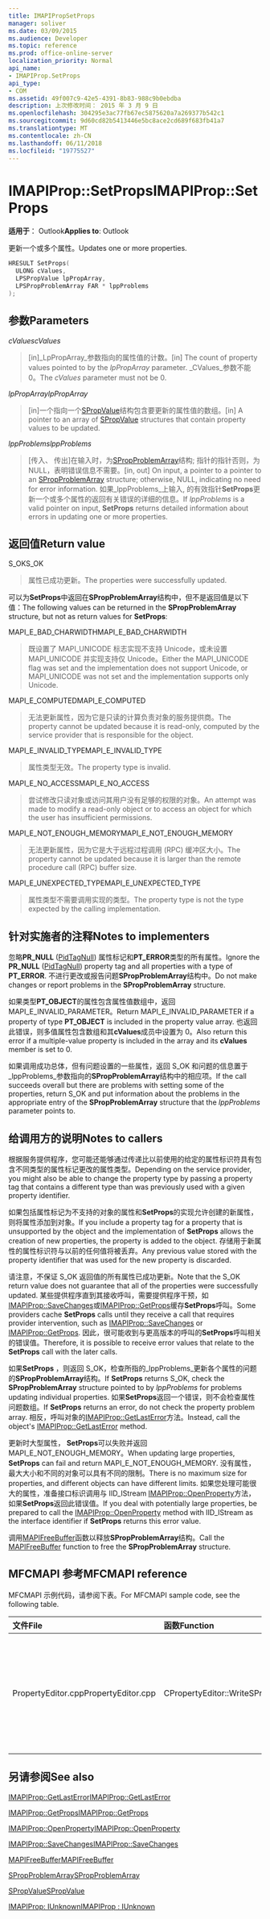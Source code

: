 ```yaml
---
title: IMAPIPropSetProps
manager: soliver
ms.date: 03/09/2015
ms.audience: Developer
ms.topic: reference
ms.prod: office-online-server
localization_priority: Normal
api_name:
- IMAPIProp.SetProps
api_type:
- COM
ms.assetid: 49f007c9-42e5-4391-8b83-988c9b0ebdba
description: 上次修改时间： 2015 年 3 月 9 日
ms.openlocfilehash: 304295e3ac77fb67ec5875620a7a269377b542c1
ms.sourcegitcommit: 9d60cd82b5413446e5bc8ace2cd689f683fb41a7
ms.translationtype: MT
ms.contentlocale: zh-CN
ms.lasthandoff: 06/11/2018
ms.locfileid: "19775527"
---
```

# <a name="imapipropsetprops"></a><span data-ttu-id="76a99-103">IMAPIProp::SetProps</span><span class="sxs-lookup"><span data-stu-id="76a99-103">IMAPIProp::SetProps</span></span>

  
  
<span data-ttu-id="76a99-104">**适用于**： Outlook</span><span class="sxs-lookup"><span data-stu-id="76a99-104">**Applies to**: Outlook</span></span> 
  
<span data-ttu-id="76a99-105">更新一个或多个属性。</span><span class="sxs-lookup"><span data-stu-id="76a99-105">Updates one or more properties.</span></span>
  
```cpp
HRESULT SetProps(
  ULONG cValues,
  LPSPropValue lpPropArray,
  LPSPropProblemArray FAR * lppProblems
);
```

## <a name="parameters"></a><span data-ttu-id="76a99-106">参数</span><span class="sxs-lookup"><span data-stu-id="76a99-106">Parameters</span></span>

 <span data-ttu-id="76a99-107">_cValues_</span><span class="sxs-lookup"><span data-stu-id="76a99-107">_cValues_</span></span>
  
> <span data-ttu-id="76a99-108">[in]_LpPropArray_参数指向的属性值的计数。</span><span class="sxs-lookup"><span data-stu-id="76a99-108">[in] The count of property values pointed to by the  _lpPropArray_ parameter.</span></span> <span data-ttu-id="76a99-109">_CValues_参数不能 0。</span><span class="sxs-lookup"><span data-stu-id="76a99-109">The  _cValues_ parameter must not be 0.</span></span> 
    
 <span data-ttu-id="76a99-110">_lpPropArray_</span><span class="sxs-lookup"><span data-stu-id="76a99-110">_lpPropArray_</span></span>
  
> <span data-ttu-id="76a99-111">[in]一个指向一个[SPropValue](spropvalue.md)结构包含要更新的属性值的数组。</span><span class="sxs-lookup"><span data-stu-id="76a99-111">[in] A pointer to an array of [SPropValue](spropvalue.md) structures that contain property values to be updated.</span></span> 
    
 <span data-ttu-id="76a99-112">_lppProblems_</span><span class="sxs-lookup"><span data-stu-id="76a99-112">_lppProblems_</span></span>
  
> <span data-ttu-id="76a99-113">[传入、 传出]在输入时，为[SPropProblemArray](spropproblemarray.md)结构; 指针的指针否则，为 NULL，表明错误信息不需要。</span><span class="sxs-lookup"><span data-stu-id="76a99-113">[in, out] On input, a pointer to a pointer to an [SPropProblemArray](spropproblemarray.md) structure; otherwise, NULL, indicating no need for error information.</span></span> <span data-ttu-id="76a99-114">如果_lppProblems_上输入, 的有效指针**SetProps**更新一个或多个属性的返回有关错误的详细的信息。</span><span class="sxs-lookup"><span data-stu-id="76a99-114">If  _lppProblems_ is a valid pointer on input, **SetProps** returns detailed information about errors in updating one or more properties.</span></span> 
    
## <a name="return-value"></a><span data-ttu-id="76a99-115">返回值</span><span class="sxs-lookup"><span data-stu-id="76a99-115">Return value</span></span>

<span data-ttu-id="76a99-116">S_OK</span><span class="sxs-lookup"><span data-stu-id="76a99-116">S_OK</span></span> 
  
> <span data-ttu-id="76a99-117">属性已成功更新。</span><span class="sxs-lookup"><span data-stu-id="76a99-117">The properties were successfully updated.</span></span>
    
<span data-ttu-id="76a99-118">可以为**SetProps**中返回在**SPropProblemArray**结构中，但不是返回值是以下值：</span><span class="sxs-lookup"><span data-stu-id="76a99-118">The following values can be returned in the **SPropProblemArray** structure, but not as return values for **SetProps**:</span></span>
  
<span data-ttu-id="76a99-119">MAPI_E_BAD_CHARWIDTH</span><span class="sxs-lookup"><span data-stu-id="76a99-119">MAPI_E_BAD_CHARWIDTH</span></span> 
  
> <span data-ttu-id="76a99-120">既设置了 MAPI_UNICODE 标志实现不支持 Unicode，或未设置 MAPI_UNICODE 并实现支持仅 Unicode。</span><span class="sxs-lookup"><span data-stu-id="76a99-120">Either the MAPI_UNICODE flag was set and the implementation does not support Unicode, or MAPI_UNICODE was not set and the implementation supports only Unicode.</span></span>
    
<span data-ttu-id="76a99-121">MAPI_E_COMPUTED</span><span class="sxs-lookup"><span data-stu-id="76a99-121">MAPI_E_COMPUTED</span></span> 
  
> <span data-ttu-id="76a99-122">无法更新属性，因为它是只读的计算负责对象的服务提供商。</span><span class="sxs-lookup"><span data-stu-id="76a99-122">The property cannot be updated because it is read-only, computed by the service provider that is responsible for the object.</span></span>
    
<span data-ttu-id="76a99-123">MAPI_E_INVALID_TYPE</span><span class="sxs-lookup"><span data-stu-id="76a99-123">MAPI_E_INVALID_TYPE</span></span> 
  
> <span data-ttu-id="76a99-124">属性类型无效。</span><span class="sxs-lookup"><span data-stu-id="76a99-124">The property type is invalid.</span></span>
    
<span data-ttu-id="76a99-125">MAPI_E_NO_ACCESS</span><span class="sxs-lookup"><span data-stu-id="76a99-125">MAPI_E_NO_ACCESS</span></span> 
  
> <span data-ttu-id="76a99-126">尝试修改只读对象或访问其用户没有足够的权限的对象。</span><span class="sxs-lookup"><span data-stu-id="76a99-126">An attempt was made to modify a read-only object or to access an object for which the user has insufficient permissions.</span></span>
    
<span data-ttu-id="76a99-127">MAPI_E_NOT_ENOUGH_MEMORY</span><span class="sxs-lookup"><span data-stu-id="76a99-127">MAPI_E_NOT_ENOUGH_MEMORY</span></span> 
  
> <span data-ttu-id="76a99-128">无法更新属性，因为它是大于远程过程调用 (RPC) 缓冲区大小。</span><span class="sxs-lookup"><span data-stu-id="76a99-128">The property cannot be updated because it is larger than the remote procedure call (RPC) buffer size.</span></span>
    
<span data-ttu-id="76a99-129">MAPI_E_UNEXPECTED_TYPE</span><span class="sxs-lookup"><span data-stu-id="76a99-129">MAPI_E_UNEXPECTED_TYPE</span></span> 
  
> <span data-ttu-id="76a99-130">属性类型不需要调用实现的类型。</span><span class="sxs-lookup"><span data-stu-id="76a99-130">The property type is not the type expected by the calling implementation.</span></span>
    
## <a name="notes-to-implementers"></a><span data-ttu-id="76a99-131">针对实施者的注释</span><span class="sxs-lookup"><span data-stu-id="76a99-131">Notes to implementers</span></span>

<span data-ttu-id="76a99-132">忽略**PR_NULL** ([PidTagNull](pidtagnull-canonical-property.md)) 属性标记和**PT_ERROR**类型的所有属性。</span><span class="sxs-lookup"><span data-stu-id="76a99-132">Ignore the **PR_NULL** ([PidTagNull](pidtagnull-canonical-property.md)) property tag and all properties with a type of **PT_ERROR**.</span></span> <span data-ttu-id="76a99-133">不进行更改或报告问题**SPropProblemArray**结构中。</span><span class="sxs-lookup"><span data-stu-id="76a99-133">Do not make changes or report problems in the **SPropProblemArray** structure.</span></span> 
  
<span data-ttu-id="76a99-134">如果类型**PT_OBJECT**的属性包含属性值数组中，返回 MAPI_E_INVALID_PARAMETER。</span><span class="sxs-lookup"><span data-stu-id="76a99-134">Return MAPI_E_INVALID_PARAMETER if a property of type **PT_OBJECT** is included in the property value array.</span></span> <span data-ttu-id="76a99-135">也返回此错误，则多值属性包含数组和其**cValues**成员中设置为 0。</span><span class="sxs-lookup"><span data-stu-id="76a99-135">Also return this error if a multiple-value property is included in the array and its **cValues** member is set to 0.</span></span> 
  
<span data-ttu-id="76a99-136">如果调用成功总体，但有问题设置的一些属性，返回 S_OK 和问题的信息置于_lppProblems_参数指向的**SPropProblemArray**结构中的相应项。</span><span class="sxs-lookup"><span data-stu-id="76a99-136">If the call succeeds overall but there are problems with setting some of the properties, return S_OK and put information about the problems in the appropriate entry of the **SPropProblemArray** structure that the  _lppProblems_ parameter points to.</span></span> 
  
## <a name="notes-to-callers"></a><span data-ttu-id="76a99-137">给调用方的说明</span><span class="sxs-lookup"><span data-stu-id="76a99-137">Notes to callers</span></span>

<span data-ttu-id="76a99-138">根据服务提供程序，您可能还能够通过传递比以前使用的给定的属性标识符具有包含不同类型的属性标记更改的属性类型。</span><span class="sxs-lookup"><span data-stu-id="76a99-138">Depending on the service provider, you might also be able to change the property type by passing a property tag that contains a different type than was previously used with a given property identifier.</span></span>
  
<span data-ttu-id="76a99-139">如果包括属性标记为不支持的对象的属性和**SetProps**的实现允许创建的新属性，则将属性添加到对象。</span><span class="sxs-lookup"><span data-stu-id="76a99-139">If you include a property tag for a property that is unsupported by the object and the implementation of **SetProps** allows the creation of new properties, the property is added to the object.</span></span> <span data-ttu-id="76a99-140">存储用于新属性的属性标识符与以前的任何值将被丢弃。</span><span class="sxs-lookup"><span data-stu-id="76a99-140">Any previous value stored with the property identifier that was used for the new property is discarded.</span></span> 
  
<span data-ttu-id="76a99-141">请注意，不保证 S_OK 返回值的所有属性已成功更新。</span><span class="sxs-lookup"><span data-stu-id="76a99-141">Note that the S_OK return value does not guarantee that all of the properties were successfully updated.</span></span> <span data-ttu-id="76a99-142">某些提供程序直到其接收呼叫，需要提供程序干预，如[IMAPIProp::SaveChanges](imapiprop-savechanges.md)或[IMAPIProp::GetProps](imapiprop-getprops.md)缓存**SetProps**呼叫。</span><span class="sxs-lookup"><span data-stu-id="76a99-142">Some providers cache **SetProps** calls until they receive a call that requires provider intervention, such as [IMAPIProp::SaveChanges](imapiprop-savechanges.md) or [IMAPIProp::GetProps](imapiprop-getprops.md).</span></span> <span data-ttu-id="76a99-143">因此，很可能收到与更高版本的呼叫的**SetProps**呼叫相关的错误值。</span><span class="sxs-lookup"><span data-stu-id="76a99-143">Therefore, it is possible to receive error values that relate to the **SetProps** call with the later calls.</span></span> 
  
<span data-ttu-id="76a99-144">如果**SetProps** ，则返回 S_OK，检查所指的_lppProblems_更新各个属性的问题的**SPropProblemArray**结构。</span><span class="sxs-lookup"><span data-stu-id="76a99-144">If **SetProps** returns S_OK, check the **SPropProblemArray** structure pointed to by  _lppProblems_ for problems updating individual properties.</span></span> <span data-ttu-id="76a99-145">如果**SetProps**返回一个错误，则不会检查属性问题数组。</span><span class="sxs-lookup"><span data-stu-id="76a99-145">If **SetProps** returns an error, do not check the property problem array.</span></span> <span data-ttu-id="76a99-146">相反，呼叫对象的[IMAPIProp::GetLastError](imapiprop-getlasterror.md)方法。</span><span class="sxs-lookup"><span data-stu-id="76a99-146">Instead, call the object's [IMAPIProp::GetLastError](imapiprop-getlasterror.md) method.</span></span> 
  
<span data-ttu-id="76a99-147">更新时大型属性， **SetProps**可以失败并返回 MAPI_E_NOT_ENOUGH_MEMORY。</span><span class="sxs-lookup"><span data-stu-id="76a99-147">When updating large properties, **SetProps** can fail and return MAPI_E_NOT_ENOUGH_MEMORY.</span></span> <span data-ttu-id="76a99-148">没有属性，最大大小和不同的对象可以具有不同的限制。</span><span class="sxs-lookup"><span data-stu-id="76a99-148">There is no maximum size for properties, and different objects can have different limits.</span></span> <span data-ttu-id="76a99-149">如果您处理可能很大的属性，准备接口标识调用与 IID_IStream [IMAPIProp::OpenProperty](imapiprop-openproperty.md)方法，如果**SetProps**返回此错误值。</span><span class="sxs-lookup"><span data-stu-id="76a99-149">If you deal with potentially large properties, be prepared to call the [IMAPIProp::OpenProperty](imapiprop-openproperty.md) method with IID_IStream as the interface identifier if **SetProps** returns this error value.</span></span> 
  
<span data-ttu-id="76a99-150">调用[MAPIFreeBuffer](mapifreebuffer.md)函数以释放**SPropProblemArray**结构。</span><span class="sxs-lookup"><span data-stu-id="76a99-150">Call the [MAPIFreeBuffer](mapifreebuffer.md) function to free the **SPropProblemArray** structure.</span></span> 
  
## <a name="mfcmapi-reference"></a><span data-ttu-id="76a99-151">MFCMAPI 参考</span><span class="sxs-lookup"><span data-stu-id="76a99-151">MFCMAPI reference</span></span>

<span data-ttu-id="76a99-152">MFCMAPI 示例代码，请参阅下表。</span><span class="sxs-lookup"><span data-stu-id="76a99-152">For MFCMAPI sample code, see the following table.</span></span>
  
|<span data-ttu-id="76a99-153">**文件**</span><span class="sxs-lookup"><span data-stu-id="76a99-153">**File**</span></span>|<span data-ttu-id="76a99-154">**函数**</span><span class="sxs-lookup"><span data-stu-id="76a99-154">**Function**</span></span>|<span data-ttu-id="76a99-155">**Comment**</span><span class="sxs-lookup"><span data-stu-id="76a99-155">**Comment**</span></span>|
|:-----|:-----|:-----|
|<span data-ttu-id="76a99-156">PropertyEditor.cpp</span><span class="sxs-lookup"><span data-stu-id="76a99-156">PropertyEditor.cpp</span></span>  <br/> |<span data-ttu-id="76a99-157">CPropertyEditor::WriteSPropValueToObject</span><span class="sxs-lookup"><span data-stu-id="76a99-157">CPropertyEditor::WriteSPropValueToObject</span></span>  <br/> |<span data-ttu-id="76a99-158">MFCMAPI 使用**IMAPIProp::SetProps**方法后，已编辑属性回写到对象的属性。</span><span class="sxs-lookup"><span data-stu-id="76a99-158">MFCMAPI uses the **IMAPIProp::SetProps** method to write a property back to an object after the property has been edited.</span></span>  <br/> |
   
## <a name="see-also"></a><span data-ttu-id="76a99-159">另请参阅</span><span class="sxs-lookup"><span data-stu-id="76a99-159">See also</span></span>



[<span data-ttu-id="76a99-160">IMAPIProp::GetLastError</span><span class="sxs-lookup"><span data-stu-id="76a99-160">IMAPIProp::GetLastError</span></span>](imapiprop-getlasterror.md)
  
[<span data-ttu-id="76a99-161">IMAPIProp::GetProps</span><span class="sxs-lookup"><span data-stu-id="76a99-161">IMAPIProp::GetProps</span></span>](imapiprop-getprops.md)
  
[<span data-ttu-id="76a99-162">IMAPIProp::OpenProperty</span><span class="sxs-lookup"><span data-stu-id="76a99-162">IMAPIProp::OpenProperty</span></span>](imapiprop-openproperty.md)
  
[<span data-ttu-id="76a99-163">IMAPIProp::SaveChanges</span><span class="sxs-lookup"><span data-stu-id="76a99-163">IMAPIProp::SaveChanges</span></span>](imapiprop-savechanges.md)
  
[<span data-ttu-id="76a99-164">MAPIFreeBuffer</span><span class="sxs-lookup"><span data-stu-id="76a99-164">MAPIFreeBuffer</span></span>](mapifreebuffer.md)
  
[<span data-ttu-id="76a99-165">SPropProblemArray</span><span class="sxs-lookup"><span data-stu-id="76a99-165">SPropProblemArray</span></span>](spropproblemarray.md)
  
[<span data-ttu-id="76a99-166">SPropValue</span><span class="sxs-lookup"><span data-stu-id="76a99-166">SPropValue</span></span>](spropvalue.md)
  
[<span data-ttu-id="76a99-167">IMAPIProp: IUnknown</span><span class="sxs-lookup"><span data-stu-id="76a99-167">IMAPIProp : IUnknown</span></span>](imapipropiunknown.md)


